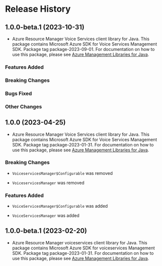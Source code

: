 # Release History

## 1.0.0-beta.1 (2023-10-31)

- Azure Resource Manager Voice Services client library for Java. This package contains Microsoft Azure SDK for Voice Services Management SDK.  Package tag package-2023-09-01. For documentation on how to use this package, please see [Azure Management Libraries for Java](https://aka.ms/azsdk/java/mgmt).

### Features Added

### Breaking Changes

### Bugs Fixed

### Other Changes

## 1.0.0 (2023-04-25)

- Azure Resource Manager Voice Services client library for Java. This package contains Microsoft Azure SDK for Voice Services Management SDK.  Package tag package-2023-01-31. For documentation on how to use this package, please see [Azure Management Libraries for Java](https://aka.ms/azsdk/java/mgmt).

### Breaking Changes

* `VoiceservicesManager$Configurable` was removed

* `VoiceservicesManager` was removed

### Features Added

* `VoiceServicesManager$Configurable` was added

* `VoiceServicesManager` was added

## 1.0.0-beta.1 (2023-02-20)

- Azure Resource Manager voiceservices client library for Java. This package contains Microsoft Azure SDK for voiceservices Management SDK.  Package tag package-2023-01-31. For documentation on how to use this package, please see [Azure Management Libraries for Java](https://aka.ms/azsdk/java/mgmt).
